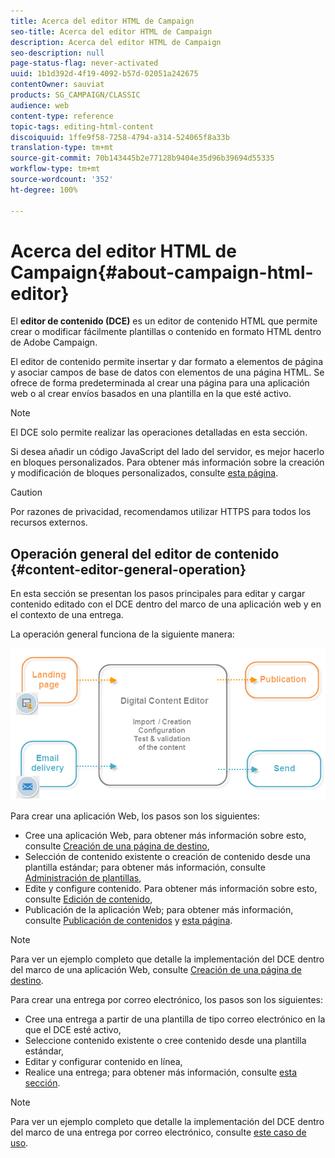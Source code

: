 ```yaml
---
title: Acerca del editor HTML de Campaign
seo-title: Acerca del editor HTML de Campaign
description: Acerca del editor HTML de Campaign
seo-description: null
page-status-flag: never-activated
uuid: 1b1d392d-4f19-4092-b57d-02051a242675
contentOwner: sauviat
products: SG_CAMPAIGN/CLASSIC
audience: web
content-type: reference
topic-tags: editing-html-content
discoiquuid: 1ffe9f58-7258-4794-a314-524065f8a33b
translation-type: tm+mt
source-git-commit: 70b143445b2e77128b9404e35d96b39694d55335
workflow-type: tm+mt
source-wordcount: '352'
ht-degree: 100%

---
```



# Acerca del editor HTML de Campaign{#about-campaign-html-editor}

El **editor de contenido (DCE)** es un editor de contenido HTML que permite crear o modificar fácilmente plantillas o contenido en formato HTML dentro de Adobe Campaign.

El editor de contenido permite insertar y dar formato a elementos de página y asociar campos de base de datos con elementos de una página HTML. Se ofrece de forma predeterminada al crear una página para una aplicación web o al crear envíos basados en una plantilla en la que esté activo.

>[!NOTE]
>
>El DCE solo permite realizar las operaciones detalladas en esta sección.
>
>Si desea añadir un código JavaScript del lado del servidor, es mejor hacerlo en bloques personalizados. Para obtener más información sobre la creación y modificación de bloques personalizados, consulte [esta página](../../delivery/using/personalization-blocks.md).

>[!CAUTION]
>
>Por razones de privacidad, recomendamos utilizar HTTPS para todos los recursos externos.

## Operación general del editor de contenido {#content-editor-general-operation}

En esta sección se presentan los pasos principales para editar y cargar contenido editado con el DCE dentro del marco de una aplicación web y en el contexto de una entrega.

La operación general funciona de la siguiente manera:

![](assets/dce_schema.png)

Para crear una aplicación Web, los pasos son los siguientes:

* Cree una aplicación Web, para obtener más información sobre esto, consulte [Creación de una página de destino](../../web/using/creating-a-landing-page.md),
* Selección de contenido existente o creación de contenido desde una plantilla estándar; para obtener más información, consulte [Administración de plantillas](../../web/using/template-management.md),
* Edite y configure contenido. Para obtener más información sobre esto, consulte [Edición de contenido](../../web/using/editing-content.md),
* Publicación de la aplicación Web; para obtener más información, consulte [Publicación de contenidos](../../web/using/creating-a-landing-page.md#step-3---publishing-content) y [esta página](../../web/using/publishing-a-web-form.md#managing-web-forms-delivery-and-tracking).

>[!NOTE]
>
>Para ver un ejemplo completo que detalle la implementación del DCE dentro del marco de una aplicación Web, consulte [Creación de una página de destino](../../web/using/creating-a-landing-page.md).

Para crear una entrega por correo electrónico, los pasos son los siguientes:

* Cree una entrega a partir de una plantilla de tipo correo electrónico en la que el DCE esté activo,
* Seleccione contenido existente o cree contenido desde una plantilla estándar,
* Editar y configurar contenido en línea,
* Realice una entrega; para obtener más información, consulte [esta sección](../../delivery/using/steps-about-delivery-creation-steps.md).

>[!NOTE]
>
>Para ver un ejemplo completo que detalle la implementación del DCE dentro del marco de una entrega por correo electrónico, consulte [este caso de uso](../../web/using/use-case--creating-an-email-delivery.md).

